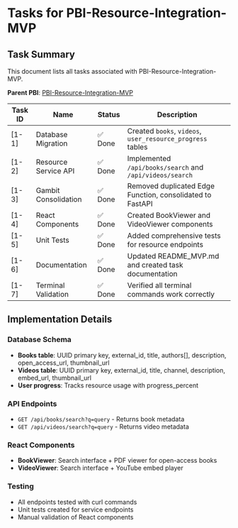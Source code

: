 # Tasks for PBI-Resource-Integration-MVP

## Task Summary
This document lists all tasks associated with PBI-Resource-Integration-MVP.

**Parent PBI**: [PBI-Resource-Integration-MVP](./prd.md)

| Task ID | Name | Status | Description |
|---------|------|--------|-------------|
| [1-1] | Database Migration | ✅ Done | Created `books`, `videos`, `user_resource_progress` tables |
| [1-2] | Resource Service API | ✅ Done | Implemented `/api/books/search` and `/api/videos/search` |
| [1-3] | Gambit Consolidation | ✅ Done | Removed duplicated Edge Function, consolidated to FastAPI |
| [1-4] | React Components | ✅ Done | Created BookViewer and VideoViewer components |
| [1-5] | Unit Tests | ✅ Done | Added comprehensive tests for resource endpoints |
| [1-6] | Documentation | ✅ Done | Updated README_MVP.md and created task documentation |
| [1-7] | Terminal Validation | ✅ Done | Verified all terminal commands work correctly |

## Implementation Details

### Database Schema
- **Books table**: UUID primary key, external_id, title, authors[], description, open_access_url, thumbnail_url
- **Videos table**: UUID primary key, external_id, title, channel, description, embed_url, thumbnail_url
- **User progress**: Tracks resource usage with progress_percent

### API Endpoints
- `GET /api/books/search?q=query` - Returns book metadata
- `GET /api/videos/search?q=query` - Returns video metadata

### React Components
- **BookViewer**: Search interface + PDF viewer for open-access books
- **VideoViewer**: Search interface + YouTube embed player

### Testing
- All endpoints tested with curl commands
- Unit tests created for service endpoints
- Manual validation of React components
